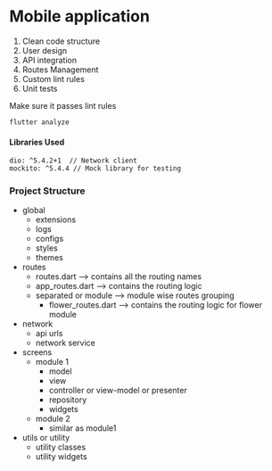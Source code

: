 # Mobile application

1. Clean code structure
2. User design
3. API integration
4. Routes Management
5. Custom lint rules
6. Unit tests

Make sure it passes lint rules

``` 
flutter analyze 
```
#### Libraries Used
```
dio: ^5.4.2+1  // Network client
mockito: ^5.4.4 // Mock library for testing
```

### Project Structure

- global
    - extensions
    - logs
    - configs
    - styles
    - themes
- routes
    - routes.dart --> contains all the routing names
    - app_routes.dart --> contains the routing logic
    - separated or module --> module wise routes grouping
        - flower_routes.dart --> contains the routing logic for flower module
- network
    - api urls
    - network service
- screens
    - module 1
        - model
        - view
        - controller or view-model or presenter
        - repository
        - widgets
    - module 2
        - similar as module1
- utils or utility
    - utility classes
    - utility widgets